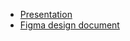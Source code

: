 
* [Presentation](https://docs.google.com/presentation/d/1Awl_rEF0Gddq9EtERtELjKu2-Kpn7wsIFQC1__ZNbS8/view)
* [Figma design document](https://www.figma.com/file/0EOt5jrOAvDpFZxnJHhXkjZ9/MPTH)

